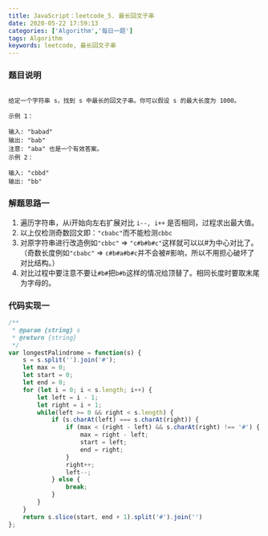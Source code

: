 ```yaml
---
title: JavaScript：leetcode_5. 最长回文子串
date: 2020-05-22 17:59:13
categories: ['Algorithm','每日一题']
tags: Algorithm
keywords: leetcode, 最长回文子串
---
```


### 题目说明
```

给定一个字符串 s，找到 s 中最长的回文子串。你可以假设 s 的最大长度为 1000。

示例 1：

输入: "babad"
输出: "bab"
注意: "aba" 也是一个有效答案。
示例 2：

输入: "cbbd"
输出: "bb"
```

### 解题思路一
1. 遍历字符串，从i开始向左右扩展对比 `i--, i++` 是否相同，过程求出最大值。
2. 以上仅检测奇数回文即：`"cbabc"`而不能检测`cbbc`
3. 对原字符串进行改造例如`"cbbc"` => `"c#b#b#c"`这样就可以以#为中心对比了。（奇数长度例如`"cbabc"` => `c#b#a#b#c`并不会被#影响，所以不用担心破坏了对比结构。）
4. 对比过程中要注意不要让`#b#`把`b#b`这样的情况给顶替了。相同长度时要取末尾为字母的。


### 代码实现一
```javascript
/**
 * @param {string} s
 * @return {string}
 */
var longestPalindrome = function(s) {
    s = s.split('').join('#');
    let max = 0;
    let start = 0;
    let end = 0;
    for (let i = 0; i < s.length; i++) {
        let left = i - 1;
        let right = i + 1;
        while(left >= 0 && right < s.length) {
            if (s.charAt(left) === s.charAt(right)) {
                if (max < (right - left) && s.charAt(right) !== '#') {
                    max = right - left;
                    start = left;
                    end = right;
                }
                right++;
                left--;
            } else {
                break;
            }
        }
    }
    return s.slice(start, end + 1).split('#').join('')
};
```